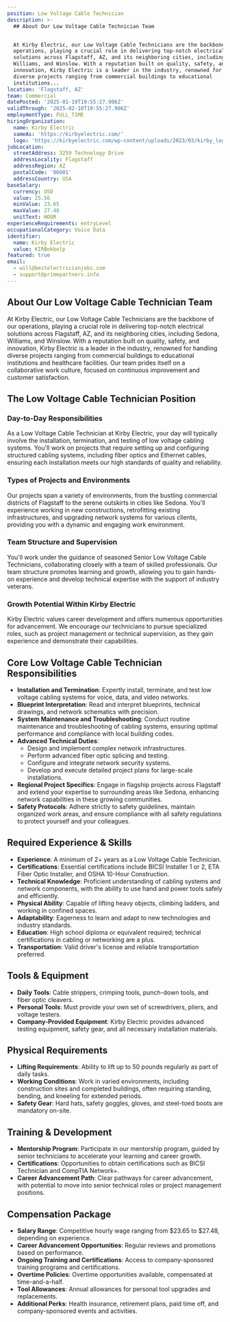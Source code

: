 ```yaml
---
position: Low Voltage Cable Technician
description: >-
  ## About Our Low Voltage Cable Technician Team


  At Kirby Electric, our Low Voltage Cable Technicians are the backbone of our
  operations, playing a crucial role in delivering top-notch electrical
  solutions across Flagstaff, AZ, and its neighboring cities, including Sedona,
  Williams, and Winslow. With a reputation built on quality, safety, and
  innovation, Kirby Electric is a leader in the industry, renowned for handling
  diverse projects ranging from commercial buildings to educational
  institutions...
location: 'Flagstaff, AZ'
team: Commercial
datePosted: '2025-01-19T19:55:27.906Z'
validThrough: '2025-02-18T19:55:27.906Z'
employmentType: FULL_TIME
hiringOrganization:
  name: Kirby Electric
  sameAs: 'https://kirbyelectric.com/'
  logo: 'https://kirbyelectric.com/wp-content/uploads/2023/03/kirby_logo.png'
jobLocation:
  streetAddress: 3259 Technology Drive
  addressLocality: Flagstaff
  addressRegion: AZ
  postalCode: '86001'
  addressCountry: USA
baseSalary:
  currency: USD
  value: 25.56
  minValue: 23.65
  maxValue: 27.48
  unitText: HOUR
experienceRequirements: entryLevel
occupationalCategory: Voice Data
identifier:
  name: Kirby Electric
  value: KIRBokbolp
featured: true
email:
  - will@bestelectricianjobs.com
  - support@primepartners.info
---
```




## About Our Low Voltage Cable Technician Team

At Kirby Electric, our Low Voltage Cable Technicians are the backbone of our operations, playing a crucial role in delivering top-notch electrical solutions across Flagstaff, AZ, and its neighboring cities, including Sedona, Williams, and Winslow. With a reputation built on quality, safety, and innovation, Kirby Electric is a leader in the industry, renowned for handling diverse projects ranging from commercial buildings to educational institutions and healthcare facilities. Our team prides itself on a collaborative work culture, focused on continuous improvement and customer satisfaction.

## The Low Voltage Cable Technician Position

### Day-to-Day Responsibilities
As a Low Voltage Cable Technician at Kirby Electric, your day will typically involve the installation, termination, and testing of low voltage cabling systems. You'll work on projects that require setting up and configuring structured cabling systems, including fiber optics and Ethernet cables, ensuring each installation meets our high standards of quality and reliability.

### Types of Projects and Environments
Our projects span a variety of environments, from the bustling commercial districts of Flagstaff to the serene outskirts in cities like Sedona. You'll experience working in new constructions, retrofitting existing infrastructures, and upgrading network systems for various clients, providing you with a dynamic and engaging work environment.

### Team Structure and Supervision
You'll work under the guidance of seasoned Senior Low Voltage Cable Technicians, collaborating closely with a team of skilled professionals. Our team structure promotes learning and growth, allowing you to gain hands-on experience and develop technical expertise with the support of industry veterans.

### Growth Potential Within Kirby Electric
Kirby Electric values career development and offers numerous opportunities for advancement. We encourage our technicians to pursue specialized roles, such as project management or technical supervision, as they gain experience and demonstrate their capabilities.

## Core Low Voltage Cable Technician Responsibilities

- **Installation and Termination**: Expertly install, terminate, and test low voltage cabling systems for voice, data, and video networks.
- **Blueprint Interpretation**: Read and interpret blueprints, technical drawings, and network schematics with precision.
- **System Maintenance and Troubleshooting**: Conduct routine maintenance and troubleshooting of cabling systems, ensuring optimal performance and compliance with local building codes.
- **Advanced Technical Duties**: 
  - Design and implement complex network infrastructures.
  - Perform advanced fiber optic splicing and testing.
  - Configure and integrate network security systems.
  - Develop and execute detailed project plans for large-scale installations.
- **Regional Project Specifics**: Engage in flagship projects across Flagstaff and extend your expertise to surrounding areas like Sedona, enhancing network capabilities in these growing communities.
- **Safety Protocols**: Adhere strictly to safety guidelines, maintain organized work areas, and ensure compliance with all safety regulations to protect yourself and your colleagues.

## Required Experience & Skills

- **Experience**: A minimum of 2+ years as a Low Voltage Cable Technician.
- **Certifications**: Essential certifications include BICSI Installer 1 or 2, ETA Fiber Optic Installer, and OSHA 10-Hour Construction.
- **Technical Knowledge**: Proficient understanding of cabling systems and network components, with the ability to use hand and power tools safely and efficiently.
- **Physical Ability**: Capable of lifting heavy objects, climbing ladders, and working in confined spaces.
- **Adaptability**: Eagerness to learn and adapt to new technologies and industry standards.
- **Education**: High school diploma or equivalent required; technical certifications in cabling or networking are a plus.
- **Transportation**: Valid driver's license and reliable transportation preferred.

## Tools & Equipment

- **Daily Tools**: Cable strippers, crimping tools, punch-down tools, and fiber optic cleavers.
- **Personal Tools**: Must provide your own set of screwdrivers, pliers, and voltage testers.
- **Company-Provided Equipment**: Kirby Electric provides advanced testing equipment, safety gear, and all necessary installation materials.

## Physical Requirements

- **Lifting Requirements**: Ability to lift up to 50 pounds regularly as part of daily tasks.
- **Working Conditions**: Work in varied environments, including construction sites and completed buildings, often requiring standing, bending, and kneeling for extended periods.
- **Safety Gear**: Hard hats, safety goggles, gloves, and steel-toed boots are mandatory on-site.

## Training & Development

- **Mentorship Program**: Participate in our mentorship program, guided by senior technicians to accelerate your learning and career growth.
- **Certifications**: Opportunities to obtain certifications such as BICSI Technician and CompTIA Network+.
- **Career Advancement Path**: Clear pathways for career advancement, with potential to move into senior technical roles or project management positions.

## Compensation Package

- **Salary Range**: Competitive hourly wage ranging from $23.65 to $27.48, depending on experience.
- **Career Advancement Opportunities**: Regular reviews and promotions based on performance.
- **Ongoing Training and Certifications**: Access to company-sponsored training programs and certifications.
- **Overtime Policies**: Overtime opportunities available, compensated at time-and-a-half.
- **Tool Allowances**: Annual allowances for personal tool upgrades and replacements.
- **Additional Perks**: Health insurance, retirement plans, paid time off, and company-sponsored events and activities.